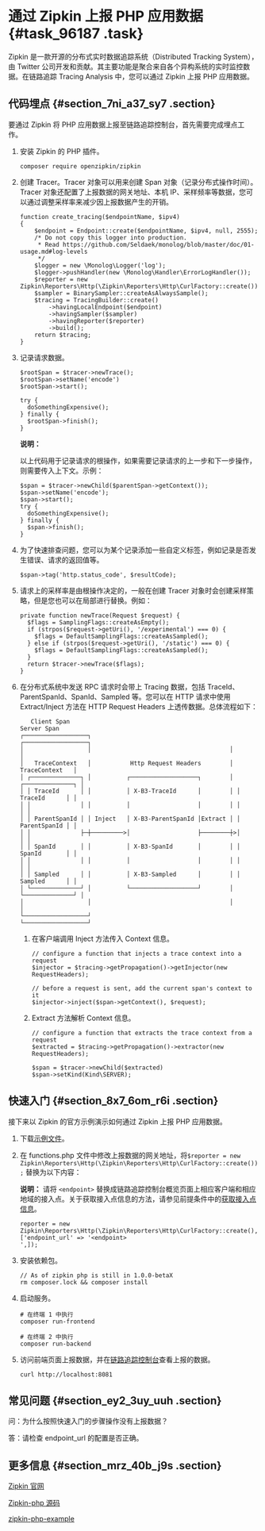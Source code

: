 # 通过 Zipkin 上报 PHP 应用数据 {#task_96187 .task}

Zipkin 是一款开源的分布式实时数据追踪系统（Distributed Tracking System），由 Twitter 公司开发和贡献。其主要功能是聚合来自各个异构系统的实时监控数据。在链路追踪 Tracing Analysis 中，您可以通过 Zipkin 上报 PHP 应用数据。

 

 

## 代码埋点 {#section_7ni_a37_sy7 .section}

要通过 Zipkin 将 PHP 应用数据上报至链路追踪控制台，首先需要完成埋点工作。

1.  安装 Zipkin 的 PHP 插件。 

    ``` {#codeblock_zb9_lqg_c43}
    composer require openzipkin/zipkin
    ```

2.  创建 Tracer。Tracer 对象可以用来创建 Span 对象（记录分布式操作时间）。Tracer 对象还配置了上报数据的网关地址、本机 IP、采样频率等数据，您可以通过调整采样率来减少因上报数据产生的开销。 

    ``` {#codeblock_tby_wcl_r0e}
    function create_tracing($endpointName, $ipv4)
    {
        $endpoint = Endpoint::create($endpointName, $ipv4, null, 2555);
        /* Do not copy this logger into production.
         * Read https://github.com/Seldaek/monolog/blob/master/doc/01-usage.md#log-levels
         */
        $logger = new \Monolog\Logger('log');
        $logger->pushHandler(new \Monolog\Handler\ErrorLogHandler());
        $reporter = new Zipkin\Reporters\Http(\Zipkin\Reporters\Http\CurlFactory::create());
        $sampler = BinarySampler::createAsAlwaysSample();
        $tracing = TracingBuilder::create()
            ->havingLocalEndpoint($endpoint)
            ->havingSampler($sampler)
            ->havingReporter($reporter)
            ->build();
        return $tracing;
    }   
    ```

3.  记录请求数据。 

    ``` {#codeblock_htd_xg9_4qi}
    $rootSpan = $tracer->newTrace();
    $rootSpan->setName('encode')
    $rootSpan->start();
    
    try {
      doSomethingExpensive();
    } finally {
      $rootSpan->finish();
    }
    ```

    **说明：** 

    以上代码用于记录请求的根操作，如果需要记录请求的上一步和下一步操作，则需要传入上下文。示例：

    ``` {#codeblock_3zw_kht_81n}
    $span = $tracer->newChild($parentSpan->getContext());
    $span->setName('encode');
    $span->start();
    try {
      doSomethingExpensive();
    } finally {
      $span->finish();
    }
    ```

4.  为了快速排查问题，您可以为某个记录添加一些自定义标签，例如记录是否发生错误、请求的返回值等。 

    ``` {#codeblock_ksl_0w1_4wx}
    $span->tag('http.status_code', $resultCode);
    ```

5.  请求上的采样率是由根操作决定的，一般在创建 Tracer 对象时会创建采样策略，但是您也可以在局部进行替换。例如： 

    ``` {#codeblock_qg2_lyx_k71}
    private function newTrace(Request $request) {
      $flags = SamplingFlags::createAsEmpty();
      if (strpos($request->getUri(), '/experimental') === 0) {
        $flags = DefaultSamplingFlags::createAsSampled();
      } else if (strpos($request->getUri(), '/static') === 0) {
        $flags = DefaultSamplingFlags::createAsSampled();
      }
      return $tracer->newTrace($flags);
    }
    ```

6.  在分布式系统中发送 RPC 请求时会带上 Tracing 数据，包括 TraceId、ParentSpanId、SpanId、Sampled 等。您可以在 HTTP 请求中使用 Extract/Inject 方法在 HTTP Request Headers 上透传数据。总体流程如下： 

    ``` {#codeblock_lfe_j75_nej}
       Client Span                                                Server Span
    ┌──────────────────┐                                       ┌──────────────────┐
    │                  │                                       │                  │
    │   TraceContext   │           Http Request Headers        │   TraceContext   │
    │ ┌──────────────┐ │          ┌───────────────────┐        │ ┌──────────────┐ │
    │ │ TraceId      │ │          │ X-B3-TraceId      │        │ │ TraceId      │ │
    │ │              │ │          │                   │        │ │              │ │
    │ │ ParentSpanId │ │ Inject   │ X-B3-ParentSpanId │Extract │ │ ParentSpanId │ │
    │ │              ├─┼─────────>│                   ├────────┼>│              │ │
    │ │ SpanId       │ │          │ X-B3-SpanId       │        │ │ SpanId       │ │
    │ │              │ │          │                   │        │ │              │ │
    │ │ Sampled      │ │          │ X-B3-Sampled      │        │ │ Sampled      │ │
    │ └──────────────┘ │          └───────────────────┘        │ └──────────────┘ │
    │                  │                                       │                  │
    └──────────────────┘                                       └──────────────────┘
    ```

    1.  在客户端调用 Inject 方法传入 Context 信息。 

        ``` {#codeblock_ebe_qc3_45x}
        // configure a function that injects a trace context into a request
        $injector = $tracing->getPropagation()->getInjector(new RequestHeaders);
        
        // before a request is sent, add the current span's context to it
        $injector->inject($span->getContext(), $request);
        ```

    2.  Extract 方法解析 Context 信息。 

        ``` {#codeblock_x3e_5k0_xw0}
        // configure a function that extracts the trace context from a request
        $extracted = $tracing->getPropagation()->extractor(new RequestHeaders);
        
        $span = $tracer->newChild($extracted)
        $span->setKind(Kind\SERVER);
        ```


## 快速入门 {#section_8x7_6om_r6i .section}

接下来以 Zipkin 的官方示例演示如何通过 Zipkin 上报 PHP 应用数据。

1.  下载[示例文件](https://github.com/openzipkin/zipkin-php-example/archive/master.zip)。
2.  在 functions.php 文件中修改上报数据的网关地址，将`$reporter = new Zipkin\Reporters\Http(\Zipkin\Reporters\Http\CurlFactory::create());` 替换为以下内容： 

    **说明：** 请将 `<endpoint>` 替换成链路追踪控制台概览页面上相应客户端和相应地域的接入点。关于获取接入点信息的方法，请参见前提条件中的[获取接入点信息](#tab2)。

    ``` {#codeblock_9kd_39k_mwr}
    reporter = new Zipkin\Reporters\Http(\Zipkin\Reporters\Http\CurlFactory::create(), 
    ['endpoint_url' => '<endpoint>
    ',]);
    ```

3.  安装依赖包。 

    ``` {#codeblock_ljk_nve_yqw}
    // As of zipkin php is still in 1.0.0-betaX
    rm composer.lock && composer install
    ```

4.  启动服务。 

    ``` {#codeblock_070_ne3_xl3}
    # 在终端 1 中执行
    composer run-frontend
    
    # 在终端 2 中执行
    composer run-backend
    ```

5.  访问前端页面上报数据，并在[链路追踪控制台](https://tracing-analysis.console.aliyun.com/)查看上报的数据。 

    ``` {#codeblock_fx7_da6_6yz}
    curl http://localhost:8081
    ```


## 常见问题 {#section_ey2_3uy_uuh .section}

问：为什么按照快速入门的步骤操作没有上报数据？

答：请检查 endpoint\_url 的配置是否正确。

## 更多信息 {#section_mrz_40b_j9s .section}

[Zipkin 官网](https://zipkin.io/)

[Zipkin-php 源码](https://github.com/openzipkin/zipkin-php)

[zipkin-php-example](https://github.com/openzipkin/zipkin-php-example)

